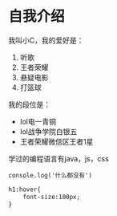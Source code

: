 # 自我介绍

我叫小C，我的爱好是：
1. 听歌
2. 王者荣耀
3. 悬疑电影
4. 打篮球

我的段位是：
* lol电一青铜
* lol战争学院白银五
* 王者荣耀微信区王者1星

学过的编程语言有java，js，css

`console.log('什么都没有')`

```html
h1:hover{
    font-size:100px;
}
```
